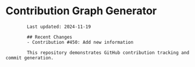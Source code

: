 # Contribution Graph Generator
            
            Last updated: 2024-11-19
            
            ## Recent Changes
            - Contribution #450: Add new information
            
            This repository demonstrates GitHub contribution tracking and commit generation.
        